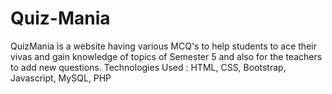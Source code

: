 # Quiz-Mania
QuizMania is a website having various MCQ's to help students to ace their vivas and gain knowledge of topics of Semester 5 and also for the teachers to add new questions. Technologies Used : HTML, CSS, Bootstrap, Javascript, MySQL, PHP
